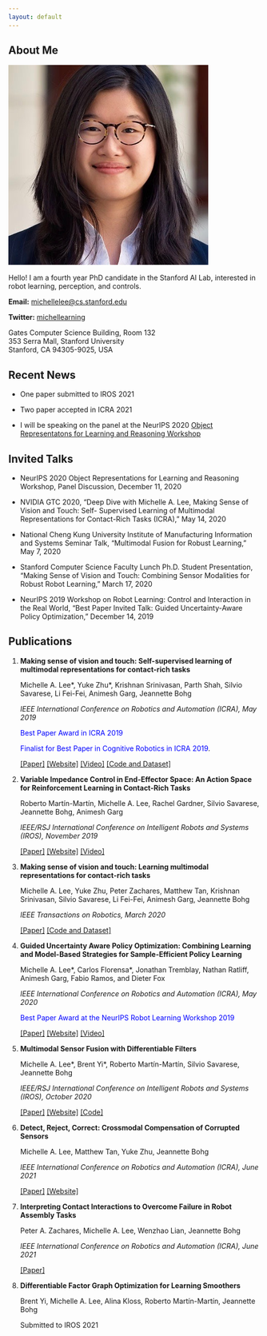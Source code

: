 ```yaml
---
layout: default
---
```


## About Me

<img class="profile-picture" src="AIS_square.jpeg">

Hello! I am a fourth year PhD candidate in the Stanford AI Lab, interested in robot learning, perception, and controls. 

**Email:** michellelee@cs.stanford.edu

**Twitter:** [michellearning](https://twitter.com/michellearning)

Gates Computer Science Building, Room 132 <br>
353 Serra Mall, Stanford University<br>
Stanford, CA 94305-9025, USA<br>

## Recent News

* One paper submitted to IROS 2021

* Two paper accepted in ICRA 2021 

* I will be speaking on the panel at the NeurIPS 2020 [Object Representatons for Learning and Reasoning Workshop](https://orlrworkshop.github.io/index.html)



## Invited Talks

* NeurIPS 2020 Object Representations for Learning and Reasoning Workshop, Panel Discussion, December 11, 2020

* NVIDIA GTC 2020, “Deep Dive with Michelle A. Lee, Making Sense of Vision and Touch: Self- Supervised Learning of Multimodal Representations for Contact-Rich Tasks (ICRA),” May 14, 2020

* National Cheng Kung University Institute of Manufacturing Information and Systems Seminar Talk, “Multimodal Fusion for Robust Learning,” May 7, 2020

* Stanford Computer Science Faculty Lunch Ph.D. Student Presentation, “Making Sense of Vision and Touch: Combining Sensor Modalities for Robust Robot Learning,” March 17, 2020

* NeurIPS 2019 Workshop on Robot Learning: Control and Interaction in the Real World, “Best Paper Invited Talk: Guided Uncertainty-Aware Policy Optimization,” December 14, 2019


## Publications
1. **Making sense of vision and touch: Self-supervised learning of multimodal representations for contact-rich tasks** 
    
    Michelle A. Lee\*, Yuke Zhu\*, Krishnan Srinivasan, Parth Shah, Silvio Savarese, Li Fei-Fei, Animesh Garg, Jeannette Bohg 

    _IEEE International Conference on Robotics and Automation (ICRA), May 2019_

    <span style="color:blue">Best Paper Award in ICRA 2019 </span>

    <span style="color:blue">Finalist for Best Paper in Cognitive Robotics in ICRA 2019</span>.

    [[Paper]](https://arxiv.org/abs/1810.10191) [[Website]](https://sites.google.com/view/visionandtouch) [[Video]](https://www.youtube.com/watch?v=usFQ8hNtE8c&feature=emb_title) [[Code and Dataset]](https://github.com/stanford-iprl-lab/multimodal_representation/)

2. **Variable Impedance Control in End-Effector Space:
An Action Space for Reinforcement Learning in Contact-Rich Tasks**

    Roberto Martín-Martín, Michelle A. Lee, Rachel Gardner, Silvio Savarese, Jeannette Bohg, Animesh Garg

    _IEEE/RSJ International Conference on Intelligent Robots and Systems (IROS), November 2019_

    [[Paper]](https://arxiv.org/abs/1906.08880) [[Website]](https://stanfordvl.github.io/vices/) [[Video]](https://www.youtube.com/watch?v=AozIUIW3Ghs&feature=youtu.be)

3. **Making sense of vision and touch: Learning multimodal representations for contact-rich tasks**
    
     Michelle A. Lee, Yuke Zhu, Peter Zachares, Matthew Tan, Krishnan Srinivasan, Silvio Savarese, Li Fei-Fei, Animesh Garg, Jeannette Bohg

     _IEEE Transactions on Robotics, March 2020_

    [[Paper]](http://ieeexplore.ieee.org/document/9043710) [[Code and Dataset]](https://github.com/stanford-iprl-lab/multimodal_representation/)

4. **Guided Uncertainty Aware Policy Optimization: Combining Learning and Model-Based Strategies for Sample-Efficient Policy Learning**
    
    Michelle A. Lee\*, Carlos Florensa\*, Jonathan Tremblay, Nathan Ratliff, Animesh Garg, Fabio Ramos,  and Dieter Fox 

     _IEEE International Conference on Robotics and Automation (ICRA), May 2020_ 

     <span style="color:blue">Best Paper Award at the NeurIPS Robot Learning Workshop 2019 </span>

    
    [[Paper]]() [[Website]](https://sites.google.com/view/guapo-rl) [[Video]](https://www.youtube.com/watch?v=_RGBMdiSMgw)

5. **Multimodal Sensor Fusion with Differentiable Filters**
    
    Michelle A. Lee\*, Brent Yi\*, Roberto Martín-Martín, Silvio Savarese, Jeannette Bohg
     
    _IEEE/RSJ International Conference on Intelligent Robots and Systems (IROS), October 2020_

    [[Paper]](https://arxiv.org/abs/2010.13021) [[Website]](https://sites.google.com/view/multimodalfilter) [[Code]](https://github.com/brentyi/multimodalfilter)

6. **Detect, Reject, Correct: Crossmodal Compensation of Corrupted Sensors**
    
    Michelle A. Lee, Matthew Tan, Yuke Zhu, Jeannette Bohg

    _IEEE International Conference on Robotics and Automation (ICRA), June 2021_

    

    [[Paper]](https://arxiv.org/abs/2012.00201) [[Website]](https://sites.google.com/view/crossmodal-compensation/)


7. **Interpreting Contact Interactions to Overcome Failure in Robot Assembly Tasks**

    Peter A. Zachares, Michelle A. Lee, Wenzhao Lian, Jeannette Bohg

    _IEEE International Conference on Robotics and Automation (ICRA), June 2021_

    [[Paper]](https://arxiv.org/abs/2101.02725)

8. **Differentiable Factor Graph Optimization for Learning Smoothers**

    Brent Yi, Michelle A. Lee, Alina Kloss, Roberto Martín-Martín, Jeannette Bohg

    Submitted to IROS 2021 





